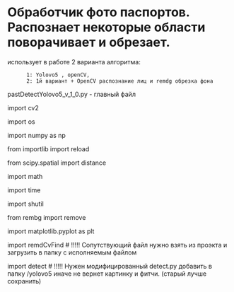 # Обработчик фото паспортов. Распознает некоторые области поворачивает и обрезает.

использует в работе 2 варианта алгоритма:

          1: Yolovo5 , openCV, 
          2: 1й вариант + OpenCV распознание лиц и remdg обрезка фона
          
 pastDetectYolovo5_v_1_0.py - главный файл



import cv2 

import os

import numpy as np

from importlib import reload 

from scipy.spatial import distance

import math

import time

import shutil

from rembg import remove

import matplotlib.pyplot as plt

import remdCvFind  # !!!!! Сопутствующий файл нужно взять из проэкта и загрузить в папку с исполняемым файлом

import detect      # !!!!! Нужен модифицированный detect.py  добавить в папку /yolovo5  иначе не вернет картинку и фитчи. (старый лучше сохранить)
